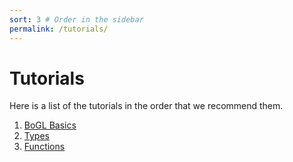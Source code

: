 ```yaml
---
sort: 3 # Order in the sidebar
permalink: /tutorials/
---
```


# Tutorials

Here is a list of the tutorials in the order that we recommend them.

1. [BoGL Basics](basics)
2. [Types](types)
3. [Functions](functions)
